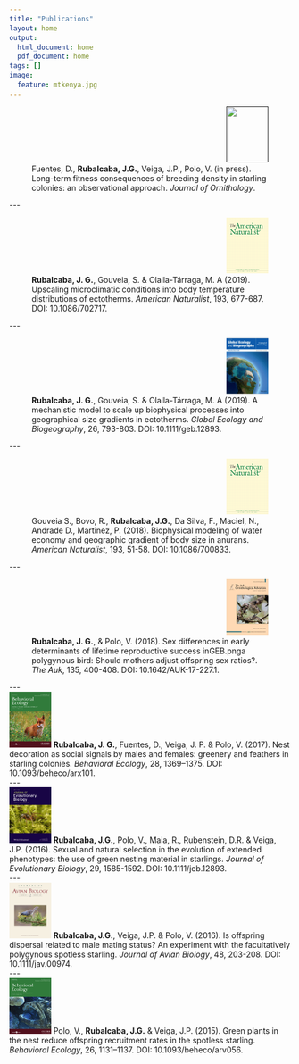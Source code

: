 ```yaml
---
title: "Publications"
layout: home
output:
  html_document: home
  pdf_document: home
tags: []
image:
  feature: mtkenya.jpg
---
```

<figure class = "half">
  <div align = "right"> 
    <a href=""> <img src="/images/bio-photo.jpg" height="100px" width="75px" /></a>
  </div>
  <div align = "left"> 
    Fuentes, D., <b>Rubalcaba, J.G.</b>, Veiga, J.P., Polo, V. (in press). Long-term fitness consequences of breeding density in    starling colonies: an observational approach. <i>Journal of Ornithology</i>.
  </div>
</figure>
---
<figure class = "half">
  <div align = "right"> 
    <a href="https://www.journals.uchicago.edu/doi/abs/10.1086/702717"> <img src="/images/jcovers/AmNat.gif" height="100px" width="75px" /></a> 
  </div>
  <div align = "left"> 
    <b>Rubalcaba, J. G.</b>, Gouveia, S. & Olalla-Tárraga, M. A (2019). Upscaling microclimatic conditions into body temperature distributions of ectotherms. <i>American Naturalist</i>, 193, 677-687. DOI: 10.1086/702717.
  </div>
</figure>
---
<figure class = "half">
  <div align = "right"> 
    <a href="https://onlinelibrary.wiley.com/doi/full/10.1111/geb.12893"> <img src="/images/jcovers/GEB.png" height="100px" width="75px" /></a> 
  </div>
  <div align = "left"> 
    <b>Rubalcaba, J. G.</b>, Gouveia, S. & Olalla-Tárraga, M. A (2019). A mechanistic model to scale up biophysical processes into geographical size gradients in ectotherms. <i>Global Ecology and Biogeography</i>, 26, 793-803. DOI: 10.1111/geb.12893.
  </div>
</figure>
---
<figure class = "half">
  <div align = "right"> 
    <a href="https://www.journals.uchicago.edu/doi/abs/10.1086/700833?mobileUi=0"> <img src="/images/jcovers/AmNat.gif" height="100px" width="75px" /></a> 
  </div>
  <div align = "left">  
    Gouveia S., Bovo, R., <b>Rubalcaba, J.G.</b>, Da Silva, F., Maciel, N., Andrade D., Martinez, P. (2018). Biophysical modeling of water economy and geographic gradient of body size in anurans. <i>American Naturalist</i>, 193, 51-58. DOI: 10.1086/700833.
  </div>
</figure>
---
<figure class = "half">
  <div align = "right"> 
    <a href="https://academic.oup.com/auk/article-abstract/135/3/400/5148873?redirectedFrom=fulltext"> <img src="/images/jcovers/AUK.gif" height="100px" width="75px" /></a> 
  </div>
  <div align = "left">   
    <b>Rubalcaba, J. G.</b>, & Polo, V. (2018). Sex differences in early determinants of lifetime reproductive success inGEB.pnga polygynous bird: Should mothers adjust offspring sex ratios?. <i>The Auk</i>, 135, 400-408. DOI: 10.1642/AUK-17-227.1.
  </div>
</figure>
---
<div class = "title">
<a href="https://academic.oup.com/beheco/article/28/5/1369/4064360"> <img src="/images/jcovers/BE17.png" height="100px" width="75px" /></a> <b>Rubalcaba, J. G.</b>, Fuentes, D., Veiga, J. P. & Polo, V. (2017). Nest decoration as social signals by males and females: greenery and feathers in starling colonies. <i>Behavioral Ecology</i>, 28, 1369–1375. DOI: 10.1093/beheco/arx101.
</div>
---
<div class = "title">
<a href="https://onlinelibrary.wiley.com/doi/full/10.1111/jeb.12893"> <img src="/images/jcovers/JEB.jpg" height="100px" width="75px" /></a> <b>Rubalcaba, J.G.</b>, Polo, V., Maia, R., Rubenstein, D.R. & Veiga, J.P. (2016). Sexual and natural selection in the evolution of extended phenotypes: the use of green nesting material in starlings. <i>Journal of Evolutionary Biology</i>, 29, 1585-1592. DOI: 10.1111/jeb.12893.
</div>
---
<div class = "title">
<a href="https://onlinelibrary.wiley.com/doi/10.1111/jav.00974"> <img src="/images/jcovers/JAV.jpg" height="100px" width="75px" /></a> <b>Rubalcaba, J.G.</b>, Veiga, J.P. & Polo, V. (2016). Is offspring dispersal related to male mating status? An experiment with the facultatively polygynous spotless starling. <i>Journal of Avian Biology</i>, 48, 203-208. DOI: 10.1111/jav.00974.
</div>
---
<div class = "title">
<a href="https://academic.oup.com/beheco/article/26/4/1131/210664"> <img src="/images/jcovers/BE15.gif" height="100px" width="75px" /></a> Polo, V., <b>Rubalcaba, J.G.</b> & Veiga, J.P. (2015). Green plants in the nest reduce offspring recruitment rates in the spotless starling. <i>Behavioral Ecology</i>, 26, 1131–1137. DOI: 10.1093/beheco/arv056.
</div>
